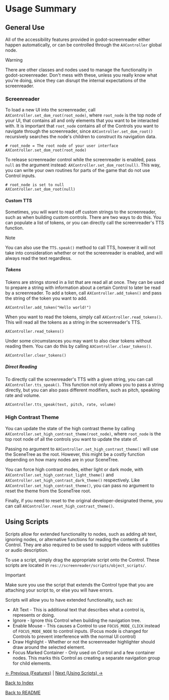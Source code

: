 # Usage Summary

## General Use

All of the accessibility features provided in godot-screenreader either happen automatically, or can be controlled through the ``AXController`` global node. 

> [!WARNING]  
> There are other classes and nodes used to manage the functionality in godot-screenreader. Don't mess with these, unless you really know what you're doing, since they can disrupt the internal expectations of the screenreader.

### Screenreader

To load a new UI into the screenreader, call ``AXController.set_dom_root(root_node)``, where ``root_node`` is the top node of your UI, that contains all and only elements that you want to be interacted with. It is important that ``root_node`` contains all of the Controls you want to navigate through the screenreader, since ``AXController.set_dom_root()`` recursively searches the node's children to construct its navigation data.

```
# root_node = The root node of your user interface
AXController.set_dom_root(root_node)
```

To release screenreader control while the screenreader is enabled, pass ``null`` as the argument instead: ``AXController.set_dom_root(null)``. This way, you can write your own routines for parts of the game that do not use Control inputs.

```
# root_node is set to null
AXController.set_dom_root(null)
```

#### Custom TTS

Sometimes, you will want to read off custom strings to the screenreader, such as when building custom controls. There are two ways to do this. You can populate a list of tokens, or you can directly call the screenreader's TTS function.

> [!NOTE]  
> You can also use the ``TTS.speak()`` method to call TTS, however it will not take into consideration whether or not the screenreader is enabled, and will always read the text regardless.

##### Tokens

Tokens are strings stored in a list that are read all at once. They can be used to prepare a string with information about a certain Control to later be read by a screenreader. To add a token, call ``AXController.add_token()`` and pass the string of the token you want to add.

```
AXController.add_token("Hello world!")
```

When you want to read the tokens, simply call ``AXController.read_tokens()``. This will read all the tokens as a string in the screenreader's TTS.

```
AXController.read_tokens()
```

Under some circumstances you may want to also clear tokens without reading them. You can do this by calling ``AXController.clear_tokens()``.

```
AXController.clear_tokens()
```

##### Direct Reading

To directly call the screenreader's TTS with a given string, you can call ``AXController.tts_speak()``. This function not only allows you to pass a string directly, but you can also pass different modifiers, such as pitch, speaking rate and volume.

```
AXController.tts_speak(text, pitch, rate, volume)
```

### High Contrast Theme

You can update the state of the high contrast theme by calling ``AXController.set_high_contrast_theme(root_node)``, where ``root_node`` is the top root node of all the controls you want to update the state of.

Passing no argument to ``AXController.set_high_contrast_theme()`` will use the SceneTree as the root. However, this might be a costly function depending on how many nodes are in your SceneTree.

You can force high contrast modes, either light or dark mode, with ``AXController.set_high_contrast_light_theme()`` and ``AXController.set_high_contrast_dark_theme()`` respectively. Like ``AXController.set_high_contrast_theme()``, you can pass no argument to reset the theme from the SceneTree root.

Finally, if you need to reset to the original developer-designated theme, you can call ``AXController.reset_high_contrast_theme()``.

## Using Scripts

Scripts allow for extended functionality to nodes, such as adding alt text, ignoring nodes, or alternative functions for reading the contents of a Control. They are also required to be used to support videos with subtitles or audio description.

To use a script, simply drag the appropriate script onto the Control. These scripts are located in ``res://screenreader/scripts/object_scripts/``.

> [!IMPORTANT]  
> Make sure you use the script that extends the Control type that you are attaching your script to, or else you will have errors.

Scripts will allow you to have extended functionality, such as:
- Alt Text - This is additional text that describes what a control is, represents or doing.
- Ignore - Ignore this Control when building the navigation tree.
- Enable Mouse - This causes a Control to use ``FOCUS_MODE_CLICK`` instead of ``FOCUS_MODE_NODE`` to control inputs. (Focus mode is changed for Controls to prevent interference with the normal UI control)
- Draw Highlight - Whether or not the screenreader highlighter should draw around the selected element.
- Focus Marked Container - Only used on Control and a few container nodes. This marks this Control as creating a separate navigation group for child elements. 

[<- Previous (Features)](functionality.md)
 | [Next (Using Scripts) ->](using_scripts.md)

[Back to Index](index.md)

[Back to README](../../README.md)
